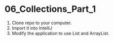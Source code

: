 # 06_Collections_Part_1

1. Clone repo to your computer.
2. Import it into IntelliJ
3. Modify the application to use List and ArrayList.

